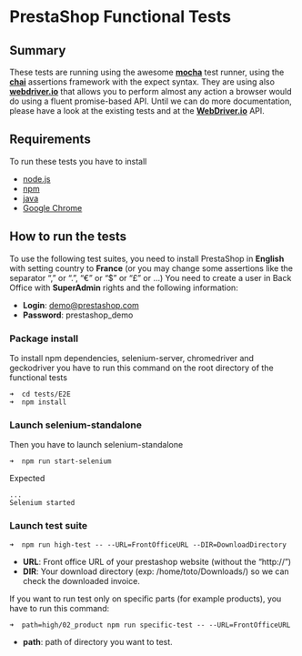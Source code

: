 # PrestaShop Functional Tests
## Summary
These tests are running using the awesome **[mocha](https://mochajs.org/)** test runner, using the **[chai](http://chaijs.com/)** assertions framework with the expect syntax.
They are using also **[webdriver.io](http://webdriver.io/)** that allows you to perform almost any action a browser would do using a fluent promise-based API.
Until we can do more documentation, please have a look at the existing tests and at the **[WebDriver.io](http://webdriver.io/api.html)** API.

## Requirements 
To run these tests you have to install
* [node.js](https://nodejs.org/en/download/)
* [npm](https://www.npmjs.com/get-npm)
* [java](https://java.com/fr/download/)
* [Google Chrome](https://www.google.com/chrome/browser/desktop/index.html?brand=CHBD&gclid=EAIaIQobChMIva2UgZTN2AIVjjgbCh2kcA9MEAAYASAAEgKC8fD_BwE)

## How to run the tests
To use the following test suites, you need to install PrestaShop in **English** with setting country to **France** (or you may change some assertions like the separator “,” or “.”, “€” or “$” or “£” or …) You need to create a user in Back Office with **SuperAdmin** rights and the following information:

* **Login**: demo@prestashop.com
* **Password**: prestashop_demo

### Package install

To install npm dependencies, selenium-server, chromedriver and geckodriver you have to run this command on the root directory of the functional tests
```
➜  cd tests/E2E
➜  npm install
```

### Launch selenium-standalone

Then you have to launch selenium-standalone 
```
➜  npm run start-selenium
```

Expected

```
...
Selenium started
```

### Launch test suite


```
➜  npm run high-test -- --URL=FrontOfficeURL --DIR=DownloadDirectory
```
* **URL**: Front office URL of your prestashop website (without the “http://”)
* **DIR**: Your download directory (exp: /home/toto/Downloads/) so we can check the downloaded invoice.

If you want to run test only on specific parts (for example products), you have to run this command:
```
➜  path=high/02_product npm run specific-test -- --URL=FrontOfficeURL
```

* **path**: path of directory you want to test.

